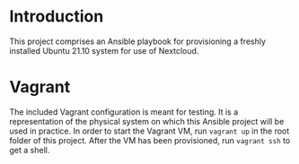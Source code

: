 # Introduction

This project comprises an Ansible playbook for provisioning a freshly installed Ubuntu 21.10 system for use of Nextcloud.

# Vagrant
The included Vagrant configuration is meant for testing. It is a representation of the physical system on which this Ansible project will be used in practice.
In order to start the Vagrant VM, run `vagrant up` in the root folder of this project. After the VM has been provisioned, run `vagrant ssh` to get a shell.

